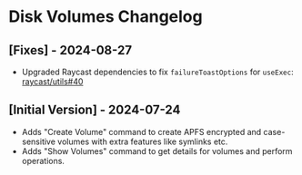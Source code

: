 # Disk Volumes Changelog

## [Fixes] - 2024-08-27

- Upgraded Raycast dependencies to fix `failureToastOptions` for `useExec`: [raycast/utils#40](https://github.com/raycast/utils/pull/40)

## [Initial Version] - 2024-07-24

- Adds "Create Volume" command to create APFS encrypted and case-sensitive volumes with extra features like symlinks etc.
- Adds "Show Volumes" command to get details for volumes and perform operations.
